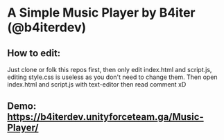# A Simple Music Player by B4iter (@b4iterdev)
## How to edit:
Just clone or folk this repos first, then only edit index.html and script.js, editing style.css is useless as you don't need to change them.
Then open index.html and script.js with text-editor then read comment xD
## Demo: https://b4iterdev.unityforceteam.ga/Music-Player/
